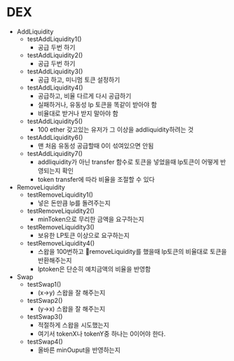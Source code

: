 # DEX
- AddLiquidity
	- testAddLiquidity1()
		- 공급 두번 하기
	- testAddLiquidity2()
		- 공급 두번 하기
	- testAddLiquidity3()
		- 공급 하고, 미니멈 토큰 설정하기
	- testAddLiquidity4()
		- 공급하고, 비율 다르게 다시 공급하기
		- 실패하거나, 유동성 lp 토큰을 똑같이 받아야 함
		- 비율대로 받거나 받지 말아야 함
	- testAddLiquidity5()
		- 100 ether 갖고있는 유저가 그 이상을 addliquidity하려는 것
	- testAddLiquidity6()
		- 맨 처음 유동성 공급할때 0이 섞여있으면 안됨
	- testAddLiquidity7()
		- addliquidity가 아닌 transfer 함수로 토큰을 넣었을때 lp토큰이 어떻게 반영되는지 확인
		- token transfer에 따라 비율을 조절할 수 있다
- RemoveLiquidity
	- testRemoveLiquidity1()
		- 넣은 돈만큼 lp를 돌려주는지
	- testRemoveLiquidity2()
		- minToken으로 무리한 금액을 요구하는지
	- testRemoveLiquidity3()
		- 보유한 LP토큰 이상으로 요구하는지
	- testRemoveLiquidity4()
		- 스왑을 100번하고 removeLiquidity를 했을때 lp토큰의 비율대로 토큰을 반환해주는지
		- lptoken은 단순히 예치금액의 비율을 반영함
- Swap
	- testSwap1()
		- (x->y) 스왑을 잘 해주는지
	- testSwap2()
		- (y->x) 스왑을 잘 해주는지
	- testSwap3()
		- 적절하게 스왑을 시도했는지
		- 여기서 tokenX나 tokenY중 하나는 0이어야 한다.
	- testSwap4()
		- 올바른 minOuput을 반영하는지
